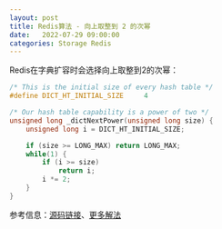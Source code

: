 ```yaml
---
layout: post
title: Redis算法 - 向上取整到 2 的次幂
date:   2022-07-29 09:00:00
categories: Storage Redis
---
```


Redis在字典扩容时会选择向上取整到2的次幂：

```c
/* This is the initial size of every hash table */
#define DICT_HT_INITIAL_SIZE     4

/* Our hash table capability is a power of two */
unsigned long _dictNextPower(unsigned long size) {
    unsigned long i = DICT_HT_INITIAL_SIZE;

    if (size >= LONG_MAX) return LONG_MAX;
    while(1) {
        if (i >= size)
            return i;
        i *= 2;
    }
}
```

参考信息：[源码链接](https://github.com/redis/redis/blob/unstable/deps/hiredis/dict.c#L310)、[更多解法](https://www.techiedelight.com/zh/round-next-highest-power-2/)